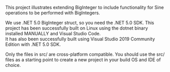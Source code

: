 This project illustrates extending BigInteger to include functionality for Sine
operations to be performed with BigIntegers.

We use .NET 5.0 BigInteger struct, so you need the .NET 5.0 SDK.  This project has been
successfully built on Linux using the dotnet binary installed MANUALLY and Visual Studio Code.  
It has also been successfully built using Visual Studio 2019 Community Edition with .NET 5.0 SDK. 

Only the files in src/ are cross-platform compatible.  You should use the src/ files as a starting point
to create a new project in your build OS and IDE of choice.